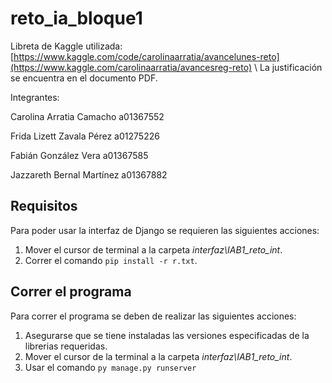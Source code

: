 # reto_ia_bloque1
 
Libreta de Kaggle utilizada: [https://www.kaggle.com/code/carolinaarratia/avancelunes-reto](https://www.kaggle.com/carolinaarratia/avancesreg-reto) \\ La justificación se encuentra en el documento PDF.

Integrantes:

Carolina Arratia Camacho
a01367552

Frida Lizett Zavala Pérez
a01275226

Fabián González Vera
a01367585

Jazzareth Bernal Martínez
a01367882

Requisitos
-----

Para poder usar la interfaz de Django se requieren las siguientes acciones:
1. Mover el cursor de terminal a la carpeta *interfaz\IAB1_reto_int*.
2. Correr el comando `pip install -r r.txt`.

Correr el programa
---
Para correr el programa se deben de realizar las siguientes acciones:
1. Asegurarse que se tiene instaladas las versiones especificadas de la librerias requeridas.
2. Mover el cursor de la terminal a la carpeta *interfaz\IAB1_reto_int*.
3. Usar el comando `py manage.py runserver`